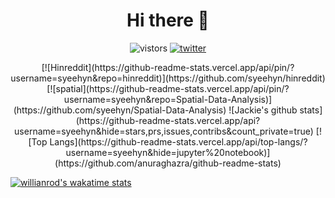 <h1 align="center">Hi there 👋 </h3>

<p align="center">
  <img src="https://visitor-badge.glitch.me/badge?page_id=syeehyn" alt="vistors" />
  <a href="https://twitter.com/_keithnull"><img src="https://img.shields.io/badge/@__keithnull-1DA1F2?style=flat&logo=Twitter&logoColor=white" alt="twitter"/></a>
</p>

<p align="center">
[![Hinreddit](https://github-readme-stats.vercel.app/api/pin/?username=syeehyn&repo=hinreddit)](https://github.com/syeehyn/hinreddit)
[![spatial](https://github-readme-stats.vercel.app/api/pin/?username=syeehyn&repo=Spatial-Data-Analysis)](https://github.com/syeehyn/Spatial-Data-Analysis)
![Jackie's github stats](https://github-readme-stats.vercel.app/api?username=syeehyn&hide=stars,prs,issues,contribs&count_private=true)
 [![Top Langs](https://github-readme-stats.vercel.app/api/top-langs/?username=syeehyn&hide=jupyter%20notebook)](https://github.com/anuraghazra/github-readme-stats)
</p>

[![willianrod's wakatime stats](https://github-readme-stats.vercel.app/api/wakatime?username=willianrod)](https://github.com/anuraghazra/github-readme-stats)



